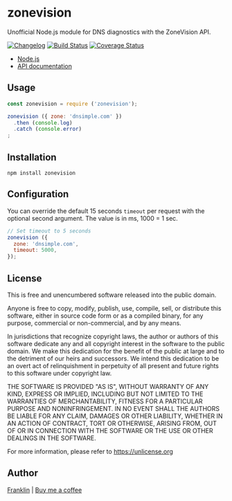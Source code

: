zonevision
==========

Unofficial Node.js module for DNS diagnostics with the ZoneVision API.

[![Changelog](https://img.shields.io/npm/v/zonevision.svg?maxAge=3600)](https://github.com/fvdm/nodejs-zonevision/blob/master/CHANGELOG.md)
[![Build Status](https://github.com/fvdm/nodejs-zonevision/actions/workflows/node.js.yml/badge.svg?branch=master)](https://github.com/fvdm/nodejs-zonevision/actions/workflows/node.js.yml)
[![Coverage Status](https://coveralls.io/repos/github/fvdm/nodejs-zonevision/badge.svg?branch=master)](https://coveralls.io/github/fvdm/nodejs-zonevision?branch=master)

* [Node.js](https://nodejs.org)
* [API documentation](https://api.zone.vision)


Usage
-----

```js
const zonevision = require ('zonevision');

zonevision ({ zone: 'dnsimple.com' })
  .then (console.log)
  .catch (console.error)
;
```


Installation
------------

`npm install zonevision`


Configuration
-------------

You can override the default 15 seconds `timeout` per request
with the optional second argument. The value is in ms, 1000 = 1 sec.


```js
// Set timeout to 5 seconds
zonevision ({
  zone: 'dnsimple.com',
  timeout: 5000,
});
```


License
-------

This is free and unencumbered software released into the public domain.

Anyone is free to copy, modify, publish, use, compile, sell, or
distribute this software, either in source code form or as a compiled
binary, for any purpose, commercial or non-commercial, and by any
means.

In jurisdictions that recognize copyright laws, the author or authors
of this software dedicate any and all copyright interest in the
software to the public domain. We make this dedication for the benefit
of the public at large and to the detriment of our heirs and
successors. We intend this dedication to be an overt act of
relinquishment in perpetuity of all present and future rights to this
software under copyright law.

THE SOFTWARE IS PROVIDED "AS IS", WITHOUT WARRANTY OF ANY KIND,
EXPRESS OR IMPLIED, INCLUDING BUT NOT LIMITED TO THE WARRANTIES OF
MERCHANTABILITY, FITNESS FOR A PARTICULAR PURPOSE AND NONINFRINGEMENT.
IN NO EVENT SHALL THE AUTHORS BE LIABLE FOR ANY CLAIM, DAMAGES OR
OTHER LIABILITY, WHETHER IN AN ACTION OF CONTRACT, TORT OR OTHERWISE,
ARISING FROM, OUT OF OR IN CONNECTION WITH THE SOFTWARE OR THE USE OR
OTHER DEALINGS IN THE SOFTWARE.

For more information, please refer to <https://unlicense.org>


Author
------

[Franklin](https://fvdm.com)
| [Buy me a coffee](https://fvdm.com/donating )
